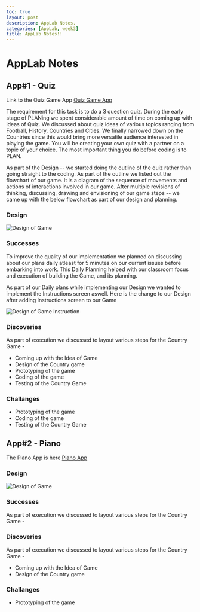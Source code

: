 ```yaml
---
toc: true
layout: post
description: AppLab Notes.
categories: [AppLab, week3]
title: AppLab Notes!!
---
```

# AppLab Notes

## App#1 - Quiz 

Link to the Quiz Game App
[Quiz Game App](https://studio.code.org/projects/applab/7C7Wx87SDmZ-pGtIjQ5nYRIn2ZEZ8s3MdYTCSud-hMQ)

The requirement for this task is to do a  3 question quiz. During the early stage of PLANing we spent considerable amount of time on coming up with ideas of Quiz. We discussed about quiz ideas of various topics ranging from Football, History, Countries and Cities. We finally narrowed down on the Countries since this would bring more versatile audience interested in playing the game.  You will be creating your own quiz with a partner on a topic of your choice. The most important thing you do before coding is to PLAN. 

As part of the Design -- we started doing the outline of the quiz rather than going straight to the coding. As part of the outline we listed out the flowchart of our game. It is a diagram of the sequence of movements and actions of interactions involved in our game. After multiple revisions of thinking, discussing, drawing and envisioning of our game steps -- we came up with the below flowchart as part of our design and planning. 

### Design 

![Design of Game]({{site.baseurl}}/images/quiz_design.jpg)


### Successes

To improve the quality of our implementation we planned on discussing about our plans daily atleast for 5 minutes on our current issues before embarking into work. This Daily Planning helped with our classroom focus and execution of building the Game, and its planning.

As part of our Daily plans while implementing our Design we wanted to implement the Instructions screen aswell. Here is the change to our Design after adding Instructions screen to our Game

![Design of Game Instruction]({{site.baseurl}}/images/quiz_design_instructions.jpg)

### Discoveries 

As part of execution we discussed to layout various steps for the Country Game - 
* Coming up with the Idea of Game
* Design of the Country game
* Prototyping of the game
* Coding of the game
* Testing of the Country Game  

### Challanges

* Prototyping of the game
* Coding of the game
* Testing of the Country Game  

## App#2 - Piano 
The Piano App is here 
[Piano App](https://studio.code.org/projects/applab/35N9tDBlcOcZeakwvdU2D8WcUEbokAIC_yMBKHTpXTY)

### Design 

![Design of Game]({{site.baseurl}}/images/quiz_design.jpg)


### Successes
As part of execution we discussed to layout various steps for the Country Game - 

### Discoveries 

As part of execution we discussed to layout various steps for the Country Game - 
* Coming up with the Idea of Game
* Design of the Country game

### Challanges

* Prototyping of the game
